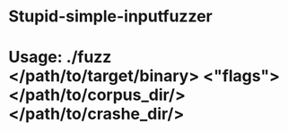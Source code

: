 # Stupid-simple-inputfuzzer

# Usage: ./fuzz <threads> </path/to/target/binary> <"flags"> </path/to/corpus_dir/> </path/to/crashe_dir/>
